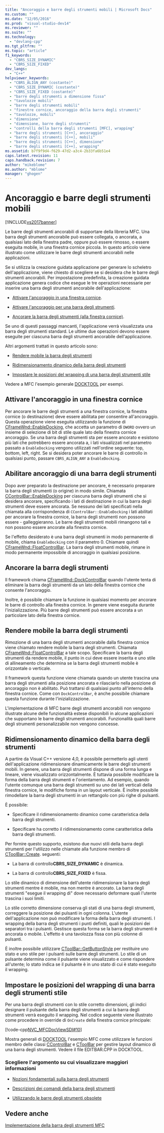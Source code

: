 ```yaml
---
title: "Ancoraggio e barre degli strumenti mobili | Microsoft Docs"
ms.custom: ""
ms.date: "12/05/2016"
ms.prod: "visual-studio-dev14"
ms.reviewer: ""
ms.suite: ""
ms.technology: 
  - "devlang-cpp"
ms.tgt_pltfrm: ""
ms.topic: "article"
f1_keywords: 
  - "CBRS_SIZE_DYNAMIC"
  - "CBRS_SIZE_FIXED"
dev_langs: 
  - "C++"
helpviewer_keywords: 
  - "CBRS_ALIGN_ANY (costante)"
  - "CBRS_SIZE_DYNAMIC (costante)"
  - "CBRS_SIZE_FIXED (costante)"
  - "barre degli strumenti a dimensione fissa"
  - "tavolozze mobili"
  - "barre degli strumenti mobili"
  - "finestre cornice, ancoraggio della barra degli strumenti"
  - "tavolozze, mobili"
  - "dimensione"
  - "dimensione, barre degli strumenti"
  - "controlli della barra degli strumenti [MFC], wrapping"
  - "barre degli strumenti [C++], ancoraggio"
  - "barre degli strumenti [C++], mobili"
  - "barre degli strumenti [C++], dimensione"
  - "barre degli strumenti [C++], wrapping"
ms.assetid: b7f9f9d4-f629-47d2-a3c4-2b33fa6b51e4
caps.latest.revision: 11
caps.handback.revision: 7
author: "mikeblome"
ms.author: "mblome"
manager: "ghogen"
---
```

# Ancoraggio e barre degli strumenti mobili
[!INCLUDE[vs2017banner](../assembler/inline/includes/vs2017banner.md)]

Le barre degli strumenti ancorabili di supportare della libreria MFC.  Una barra degli strumenti ancorabile può essere collegata, o ancorata, a qualsiasi lato della finestra padre, oppure può essere rimosso, o essere eseguita mobile, in una finestra cornice piccola.  In questo articolo viene illustrato come utilizzare le barre degli strumenti ancorabili nelle applicazioni.  
  
 Se si utilizza la creazione guidata applicazione per generare lo scheletro dell'applicazione, viene chiesto di scegliere se si desidera che le barre degli strumenti ancorabili.  Per impostazione predefinita, la creazione guidata applicazione genera codice che esegue le tre operazioni necessarie per inserire una barra degli strumenti ancorabile dell'applicazione:  
  
-   [Attivare l'ancoraggio in una finestra cornice](#_core_enabling_docking_in_a_frame_window).  
  
-   [Attivare l'ancoraggio per una barra degli strumenti](#_core_enabling_docking_for_a_toolbar).  
  
-   [Ancorare la barra degli strumenti \(alla finestra cornice\)](#_core_docking_the_toolbar).  
  
 Se uno di questi passaggi mancanti, l'applicazione verrà visualizzata una barra degli strumenti standard.  Le ultime due operazioni devono essere eseguite per ciascuna barra degli strumenti ancorabile dell'applicazione.  
  
 Altri argomenti trattati in questo articolo sono:  
  
-   [Rendere mobile la barra degli strumenti](#_core_floating_the_toolbar)  
  
-   [Ridimensionamento dinamico della barra degli strumenti](#_core_dynamically_resizing_the_toolbar)  
  
-   [Impostare le posizioni del wrapping di una barra degli strumenti stile](#_core_setting_wrap_positions_for_a_fixed.2d.style_toolbar)  
  
 Vedere a MFC l'esempio generale [DOCKTOOL](../top/visual-cpp-samples.md) per esempi.  
  
##  <a name="_core_enabling_docking_in_a_frame_window"></a> Attivare l'ancoraggio in una finestra cornice  
 Per ancorare le barre degli strumenti a una finestra cornice, la finestra cornice \(o destinazione\) deve essere abilitata per consentire all'ancoraggio.  Questa operazione viene eseguita utilizzando la funzione di [CFrameWnd::EnableDocking](../Topic/CFrameWnd::EnableDocking.md), che accetta un parametro di `DWORD` ovvero un insieme di selezione di bit di stile quale lato della finestra cornice ancoraggio.  Se una barra degli strumenti sta per essere ancorato e esistono più lati che potrebbero essere ancorata a, i lati visualizzati nel parametro passato a `EnableDocking` vengono utilizzati nell'ordine seguente: top, bottom, left, right.  Se si desidera poter ancorare le barre di controllo in qualsiasi punto, passare `CBRS_ALIGN_ANY` a `EnableDocking`.  
  
##  <a name="_core_enabling_docking_for_a_toolbar"></a> Abilitare ancoraggio di una barra degli strumenti  
 Dopo aver preparato la destinazione per ancorare, è necessario preparare la barra degli strumenti \(o origine\) in modo simile.  Chiamata [CControlBar::EnableDocking](../Topic/CControlBar::EnableDocking.md) per ciascuna barra degli strumenti che si desidera ancorare, specificando i lati di destinazione in cui la barra degli strumenti deve essere ancorata.  Se nessuno dei lati specificati nella chiamata alla corrispondenza di `CControlBar::EnableDocking` i lati abilitati per ancorare la finestra cornice, la barra degli strumenti non possono essere \- galleggieranno.  Le barre degli strumenti mobili rimangono tali e non possono essere ancorate alla finestra cornice.  
  
 Se l'effetto desiderato è una barra degli strumenti in modo permanente di mobile, chiama `EnableDocking` con il parametro 0.  Chiamare quindi [CFrameWnd::FloatControlBar](../Topic/CFrameWnd::FloatControlBar.md).  La barra degli strumenti mobile, rimane in modo permanente impossibile di ancoraggio in qualsiasi posizione.  
  
##  <a name="_core_docking_the_toolbar"></a> Ancorare la barra degli strumenti  
 Il framework chiama [CFrameWnd::DockControlBar](../Topic/CFrameWnd::DockControlBar.md) quando l'utente tenta di eliminare la barra degli strumenti da un lato della finestra cornice che consente l'ancoraggio.  
  
 Inoltre, è possibile chiamare la funzione in qualsiasi momento per ancorare le barre di controllo alla finestra cornice.  In genere viene eseguita durante l'inizializzazione.  Più barre degli strumenti può essere ancorata a un particolare lato della finestra cornice.  
  
##  <a name="_core_floating_the_toolbar"></a> Rendere mobile la barra degli strumenti  
 Rimozione di una barra degli strumenti ancorabile dalla finestra cornice viene chiamato rendere mobile la barra degli strumenti.  Chiamata [CFrameWnd::FloatControlBar](../Topic/CFrameWnd::FloatControlBar.md) a tale scopo.  Specificare la barra degli strumenti da rendere mobile, il punto in cui deve essere inserita e uno stile di allineamento che determina se la barra degli strumenti mobile è orizzontale o verticale.  
  
 Il framework questa funzione viene chiamata quando un utente trascina una barra degli strumenti alla posizione ancorata e rilasciarlo nella posizione di ancoraggio non è abilitato.  Può trattarsi di qualsiasi punto all'interno della finestra cornice.  Come con `DockControlBar`, è anche possibile chiamare questa funzione durante l'inizializzazione.  
  
 L'implementazione di MFC barre degli strumenti ancorabili non vengono illustrate alcune delle funzionalità estese disponibili in alcune applicazioni che supportano le barre degli strumenti ancorabili.  Funzionalità quali barre degli strumenti personalizzabile non vengono concesse.  
  
##  <a name="_core_dynamically_resizing_the_toolbar"></a> Ridimensionamento dinamico della barra degli strumenti  
 A partire da Visual C\+\+ versione 4,0, è possibile permetterlo agli utenti dell'applicazione ridimensionare dinamicamente le barre degli strumenti mobili.  In genere, una barra degli strumenti dispone di una forma lunga e lineare, viene visualizzato orizzontalmente.  È tuttavia possibile modificare la forma della barra degli strumenti e l'orientamento.  Ad esempio, quando l'utente comunque una barra degli strumenti su uno dei lati verticali della finestra cornice, le modifiche forma in un layout verticale.  È inoltre possibile rimodellare la barra degli strumenti in un rettangolo con più righe di pulsanti.  
  
 È possibile:  
  
-   Specificare il ridimensionamento dinamico come caratteristica della barra degli strumenti.  
  
-   Specificare ha corretto il ridimensionamento come caratteristica della barra degli strumenti.  
  
 Per fornire questo supporto, esistono due nuovi stili della barra degli strumenti per l'utilizzo nelle chiamate alla funzione membro di [CToolBar::Create](../Topic/CToolBar::Create.md).  seguenti:  
  
-   La barra di controllo**CBRS\_SIZE\_DYNAMIC** è dinamica.  
  
-   La barra di controllo**CBRS\_SIZE\_FIXED** è fissa.  
  
 Lo stile dinamico di dimensione dell'utente ridimensionare la barra degli strumenti mentre è mobile, ma non mentre è ancorato.  La barra degli strumenti "esegue il wrapping di" dove necessario deformare quali l'utente trascina i suoi limiti.  
  
 Lo stile corretto dimensione conserva gli stati di una barra degli strumenti, correggere la posizione dei pulsanti in ogni colonna.  L'utente dell'applicazione non può modificare la forma della barra degli strumenti.  I wrapping della barra degli strumenti i punti definiti, quali le posizioni dei separatori tra i pulsanti.  Gestisce questa forma se la barra degli strumenti è ancorata o mobile.  L'effetto è una tavolozza fissa con più colonne di pulsanti.  
  
 È inoltre possibile utilizzare [CToolBar::GetButtonStyle](../Topic/CToolBar::GetButtonStyle.md) per restituire uno stato e uno stile per i pulsanti sulle barre degli strumenti.  Lo stile di un pulsante determina come il pulsante viene visualizzato e come rispondere all'utente; lo stato indica se il pulsante è in uno stato di cui è stato eseguito il wrapping.  
  
##  <a name="_core_setting_wrap_positions_for_a_fixed.2d.style_toolbar"></a> Impostare le posizioni del wrapping di una barra degli strumenti stile  
 Per una barra degli strumenti con lo stile corretto dimensioni, gli indici designare il pulsante della barra degli strumenti a cui la barra degli strumenti verrà eseguito il wrapping.  Nel codice seguente viene illustrato come procedere in override di `OnCreate` della finestra cornice principale:  
  
 [!code-cpp[NVC_MFCDocViewSDI#10](../mfc/codesnippet/CPP/docking-and-floating-toolbars_1.cpp)]  
  
 Mostra generali di [DOCKTOOL](../top/visual-cpp-samples.md) l'esempio MFC come utilizzare le funzioni membro delle classi [CControlBar](../mfc/reference/ccontrolbar-class.md) e [CToolBar](../mfc/reference/ctoolbar-class.md) per gestire layout dinamico di una barra degli strumenti.  Vedere il file EDITBAR.CPP in DOCKTOOL.  
  
### Scegliere l'argomento su cui visualizzare maggiori informazioni  
  
-   [Nozioni fondamentali sulla barra degli strumenti](../mfc/toolbar-fundamentals.md)  
  
-   [Descrizioni dei comandi della barra degli strumenti](../mfc/toolbar-tool-tips.md)  
  
-   [Utilizzando le barre degli strumenti obsolete](../mfc/using-your-old-toolbars.md)  
  
## Vedere anche  
 [Implementazione della barra degli strumenti MFC](../mfc/mfc-toolbar-implementation.md)